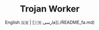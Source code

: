 <h1 align="center">
  Trojan Worker
</h1>

<div align="center">
  English 🇬🇧 | [🇮🇷 فارسی](./README_fa.md)
</div>
